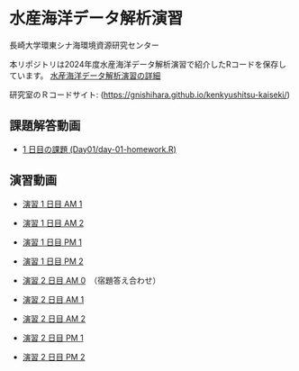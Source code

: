 # 水産海洋データ解析演習

長崎大学環東シナ海環境資源研究センター

本リポジトリは2024年度水産海洋データ解析演習で紹介したRコードを保存しています。
[水産海洋データ解析演習の詳細](http://www-mri.fish.nagasaki-u.ac.jp/ja/kyoten/)

研究室のＲコードサイト:
(https://gnishihara.github.io/kenkyushitsu-kaiseki/)

## 課題解答動画

* [1 日目の課題 (Day01/day-01-homework.R)](https://youtu.be/9vSSQeN617w)

## 演習動画

* [演習 1 日目 AM 1](https://youtu.be/GXtI2n8gun8)
* [演習 1 日目 AM 2](https://youtu.be/tbYb2qrHGjQ)
* [演習 1 日目 PM 1](https://youtu.be/CM-Y2vYZYIs)
* [演習 1 日目 PM 2](https://youtu.be/YcfHRNOcSwg)

* [演習 2 日目 AM 0](https://youtu.be/K2JnpWuzfNw)　（宿題答え合わせ）
* [演習 2 日目 AM 1](https://youtu.be/9qec0_Cm_4g)
* [演習 2 日目 AM 2](https://youtu.be/jbHpc7_HrKA)
* [演習 2 日目 PM 1](https://youtu.be/jgMANBWTlFw)
* [演習 2 日目 PM 2](https://youtu.be/ZvIruOooox0)
